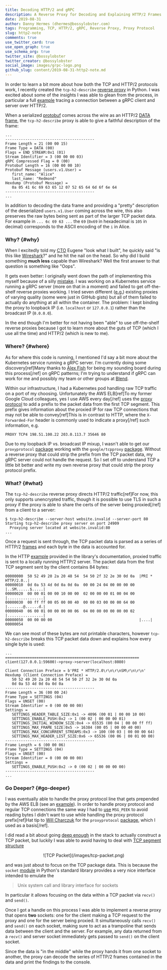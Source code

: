 ```yaml
---
title: Decoding HTTP/2 and gRPC
description: A Reverse Proxy for Decoding and Explaining HTTP/2 Frames
date: 2019-08-31
author: Danny Hermes (dhermes@bossylobster.com)
tags: Programming, TCP, HTTP/2, gRPC, Reverse Proxy, Proxy Protocol
slug: http2-note
comments: true
use_twitter_card: true
use_open_graph: true
use_schema_org: true
twitter_site: @bossylobster
twitter_creator: @bossylobster
social_image: images/grpc-logo.png
github_slug: content/2019-08-31-http2-note.md
---
```


In order to learn a bit more about how both the TCP and HTTP/2 protocols work,
I recently created the `tcp-h2-describe` [reverse proxy][1] in Python. I was
excited about some of the insights I was able to glean from the process, in
particular a full [example][2] tracing a connection between a gRPC client and
server over HTTP/2.

When a serialized [protobuf][6] comes across the wire as an HTTP/2
[DATA frame][5], the `tcp-h2-describe` proxy is able to give a faithful
description of the frame:

```
...
----------------------------------------
Frame Length = 21 (00 00 15)
Frame Type = DATA (00)
Flags = END_STREAM:0x1 (01)
Stream Identifier = 3 (00 00 00 03)
gRPC Compressed Flag = 0 (00)
Protobuf Length = 16 (00 00 00 10)
Protobuf Message (users.v1.User) =
   first_name: "Alice"
   last_name: "Redmond"
Hexdump (Protobuf Message) =
   0a 05 41 6c 69 63 65 12 07 52 65 64 6d 6f 6e 64
----------------------------------------
...
```

In addition to decoding the data frame and providing a "pretty" description of
the deserialized `users.v1.User` coming across the wire, this also preserves
the raw bytes being sent as part of the larger TCP packet data. For example
in `... 6c 69 63 ...` the `69` (`0x69` in hexadecimal is `105` in decimal)
corresponds to the ASCII encoding of the `i` in Alice.

### Why? {#why}

When I excitedly told my [CTO][3] Eugene "look what I built", he quickly said
"is this like [Wireshark][4]?" and he hit the nail on the head. So why did I
build something **much less** capable than Wireshark? Well the first answer to
that question is something like "Oops".

It gets even better: I originally went down the path of implementing this
myself because of a silly [mistake][7]. I was working on a Kubernetes service
running a gRPC server (more on that in a moment) and failed to get
off-the-shelf reverse proxies working. I tried seven different ([e.g.][8])
existing proxies of varying quality (some were just in GitHub gists) but
all of them failed to actually do anything at all within the container. The
problem: I kept binding the proxy to loopback IP (i.e. `localhost` or
`127.0.0.1`) rather than the broadcast IP (`0.0.0.0`).

In the end though I'm better for not having been "able" to use off-the-shelf
reverse proxies because I got to learn more about the guts of TCP (which I
use all the time) and HTTP/2 (which is new to me).

### Where? {#where}

As for where this code is running, I mentioned I'd say a bit more about the
Kubernetes service running a gRPC server. I'm currently doing some
discovery[ref]Many thanks to [Alex Fish][21] for being my sounding board during
this process[/ref] on gRPC patterns; I'm trying to understand if gRPC can work
for me and possibly my team or other groups at [Blend][9].

Within our infrastructure, I had a Kubernetes pod handling raw TCP traffic on
a port of my choosing. Unfortunately the AWS ELB[ref]To my
former Google Cloud colleagues, yes I use AWS every day[/ref] uses the
[proxy protocol][11] to add a prefix to the packet data from the first TCP
segment. This prefix gives information about the proxied IP for raw TCP
connections that may not be able to convey[ref]This is in contrast to HTTP,
where the `X-Forwarded-For` header is commonly used to indicate a proxy[/ref]
such information, e.g.

```
PROXY TCP4 198.51.100.22 203.0.113.7 35646 80
```

Due to my loopback IP vs. broadcast IP mixup, I wasn't able to get our
`proxyprotocol` [package][10] working with the `google/tcpproxy` [package][8].
Without a reverse proxy that could strip the prefix from the TCP packet
data, my gRPC server could not handle the request. So I set off to understand
TCP a little bit better and write my own reverse proxy that could strip the
proxy protocol prefix.

### What? {#what}

The `tcp-h2-describe` reverse proxy directs HTTP/2 traffic[ref]For now, this
only supports unencrypted traffic, though it is possible to use TLS in such a
proxy if the proxy is able to share the certs of the server being proxied[/ref]
from a client to a server:

```
$ tcp-h2-describe --server-host website.invalid --server-port 80
Starting tcp-h2-describe proxy server on port 24909
  Proxying server located at website.invalid:80
...
```

Once a request is sent through, the TCP packet data is parsed as a series of
HTTP/2 [frames][15] and each byte in the data is accounted for.

In the HTTP [example][16] provided in the library's documentation, proxied
traffic is sent to a locally running HTTP/2 server. The packet data from the
first TCP segment sent by the client contains 84 bytes:

```
00000000  50 52 49 20 2a 20 48 54  54 50 2f 32 2e 30 0d 0a  |PRI * HTTP/2.0..|
00000010  0d 0a 53 4d 0d 0a 0d 0a  00 00 24 04 00 00 00 00  |..SM......$.....|
00000020  00 00 01 00 00 10 00 00  02 00 00 00 01 00 04 00  |................|
00000030  00 ff ff 00 05 00 00 40  00 00 03 00 00 00 64 00  |.......@......d.|
00000040  06 00 01 00 00 00 00 06  04 00 00 00 00 00 00 02  |................|
00000050  00 00 00 00                                       |....|
00000054
```

We can see most of these bytes are not printable characters, however
`tcp-h2-describe` breaks this TCP packet data down and explains how every
single byte is used:

```
...
============================================================
client(127.0.0.1:59600)->proxy->server(localhost:8080)

Client Connection Preface = b'PRI * HTTP/2.0\r\n\r\nSM\r\n\r\n'
Hexdump (Client Connection Preface) =
   50 52 49 20 2a 20 48 54 54 50 2f 32 2e 30 0d 0a
   0d 0a 53 4d 0d 0a 0d 0a
----------------------------------------
Frame Length = 36 (00 00 24)
Frame Type = SETTINGS (04)
Flags = UNSET (00)
Stream Identifier = 0 (00 00 00 00)
Settings =
   SETTINGS_HEADER_TABLE_SIZE:0x1 -> 4096 (00 01 | 00 00 10 00)
   SETTINGS_ENABLE_PUSH:0x2 -> 1 (00 02 | 00 00 00 01)
   SETTINGS_INITIAL_WINDOW_SIZE:0x4 -> 65535 (00 04 | 00 00 ff ff)
   SETTINGS_MAX_FRAME_SIZE:0x5 -> 16384 (00 05 | 00 00 40 00)
   SETTINGS_MAX_CONCURRENT_STREAMS:0x3 -> 100 (00 03 | 00 00 00 64)
   SETTINGS_MAX_HEADER_LIST_SIZE:0x6 -> 65536 (00 06 | 00 01 00 00)
----------------------------------------
Frame Length = 6 (00 00 06)
Frame Type = SETTINGS (04)
Flags = UNSET (00)
Stream Identifier = 0 (00 00 00 00)
Settings =
   SETTINGS_ENABLE_PUSH:0x2 -> 0 (00 02 | 00 00 00 00)
----------------------------------------
...
```

### Go Deeper? {#go-deeper}

I was eventually able to handle the proxy protocol line that gets prepended by
the AWS ELB (see an [example][19]). In order to handle proxy protocol and
regular TCP connections the same way I had to [use][20] `MSG_PEEK` to avoid
reading bytes I didn't want to use while handling the proxy protocol
prefix[ref]Hat tip to [Will Charczuk][18] for the `proxyprotocol`
[package][10], which I used as a basis[/ref].

I did read a bit about going [deep enough][12] in the stack to actually
construct a TCP packet, but luckily I was able to avoid having to deal with
[TCP segment structure][13]

<div markdown="1" style="text-align: center;">
  ![TCP Packet](/images/tcp-packet.png)
</div>

and was just about to focus on the TCP package data. This is because the
`socket` [module][14] in Python's standard library provides a very nice
interface intended to emulate the

> Unix system call and library interface for sockets

In particular it allows focusing on the data within a TCP packet via
`recv()` and `send()`.

Once I got a handle on this process I was able to implement a reverse proxy
that opens **two** sockets: one for the client making a TCP request to the
proxy and one for the server being proxied. It simultaneously calls `recv()`
and `send()` on each socket, making sure to act as a trampoline that sends data
between the client and the server. For example, any data returned from a
`recv()` and server socket immediately gets passed to `send()` on the client
socket.

Since the data is "in the middle" while the proxy hands it from one socket
to another, the proxy can decode the series of HTTP/2 frames contained in
the data and print the findings to the console.

[1]: https://pypi.org/project/tcp-h2-describe/0.1.0/
[2]: https://github.com/dhermes/tcp-h2-describe/blob/0.1.0/EXAMPLE-gRPC.md
[3]: https://twitter.com/eugeneiiim
[4]: https://www.wireshark.org/
[5]: https://http2.github.io/http2-spec/#DATA
[6]: https://developers.google.com/protocol-buffers/docs/proto3
[7]: https://twitter.com/bossylobster/status/1165164209346207745
[8]: https://github.com/google/tcpproxy
[9]: https://blend.com/careers/
[10]: https://godoc.org/github.com/blend/go-sdk/proxyprotocol
[11]: https://docs.aws.amazon.com/elasticloadbalancing/latest/classic/enable-proxy-protocol.html
[12]: https://jvns.ca/blog/2014/08/12/what-happens-if-you-write-a-tcp-stack-in-python/
[13]: https://en.wikipedia.org/wiki/Transmission_Control_Protocol#TCP_segment_structure
[14]: https://docs.python.org/3/library/socket.html
[15]: https://http2.github.io/http2-spec/#FramingLayer
[16]: https://github.com/dhermes/tcp-h2-describe/blob/0.1.0/EXAMPLE-HTTP.md
[18]: https://github.com/wcharczuk
[19]: https://github.com/dhermes/tcp-h2-describe/blob/0.1.0/EXAMPLE-PROXY-PROTOCOL.md
[20]: https://github.com/dhermes/tcp-h2-describe/blob/0.1.0/src/tcp_h2_describe/_proxy_protocol.py#L166
[21]: https://github.com/alexfish8
